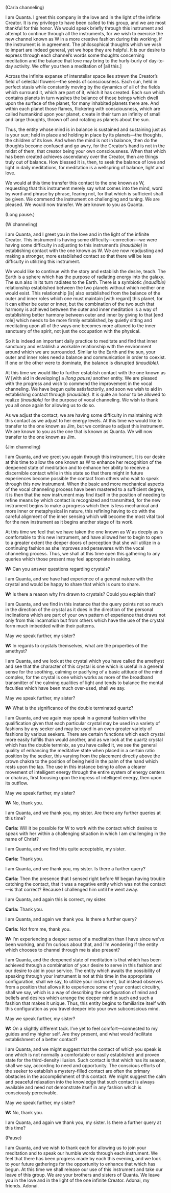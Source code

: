 <p class="channel-type">(Carla channeling)</p>
<p>I am Quanta. I greet this company in the love and in the light of the infinite Creator. It is my privilege to have been called to this group, and we are most thankful for this honor. We would speak briefly through this instrument and attempt to continue through all the instruments, for we wish to exercise the new channel known as W in a more creative fashion during this working, if the instrument is in agreement. The philosophical thoughts which we wish to impart are indeed general, yet we hope they are helpful. It is our desire to express through each channel’s words some thoughts concerning meditation and the balance that love may bring to the hurly-burly of day-to-day activity. We offer you then a meditation of [all this.]</p>
<p>Across the infinite expanse of interstellar space lies strewn the Creator’s field of celestial flowers—the seeds of consciousness. Each sun, held in perfect stasis while constantly moving by the dynamics of all of the fields which surround it, which are part of it, which it has created. Each sun which contains planets in turn washes the balance of those beings which dwell upon the surface of the planet, for many inhabited planets there are. And within each planet those flames, flickering with consciousness, which are called humankind upon your planet, create in their turn an infinity of small and large thoughts, thrown off and rotating as planets about the sun.</p>
<p>Thus, the entity whose mind is in balance is sustained and sustaining just as is your sun; held in place and holding in place by its planets—the thoughts, the children of its love. And when the mind is not in balance, then do the thoughts become confused and go awry, for the Creator’s hand is not in the midst of them, that creator being your own consciousness. When that which has been created achieves ascendancy over the Creator, then are things truly out of balance. How blessed it is, then, to seek the balance of love and light in daily meditations, for meditation is a wellspring of balance, light and love.</p>
<p>We would at this time transfer this contact to the one known as W, requesting that this instrument merely say what comes into the mind, word by word and phrase by phrase, fearing not, for that which is sufficient shall be given. We commend the instrument on challenging and tuning. We are pleased. We would now transfer. We are known to you as Quanta.</p>
<p class="comment">(Long pause.)</p>
<p class="channel-type">(W channeling)</p>
<p>I am Quanta, and I greet you in the love and in the light of the infinite Creator. This instrument is having some difficulty—correction—we were having some difficulty in adjusting to this instrument’s <em>(inaudible)</em> in establishing contact with the one known as W. We are now readjusting and making a stronger, more established contact so that there will be less difficulty in utilizing this instrument.</p>
<p>We would like to continue with the story and establish the desire, teach. The Earth is a sphere which has the purpose of radiating energy into the galaxy. The sun also in its turn radiates to the Earth. There is a symbiotic <em>(inaudible)</em> relationship established between the two planets without which neither one would exist. This relationship [is] also established from the balance of the outer and inner roles which one must maintain [with regard] this planet, for it can either be outer or inner, but the combination of the two such that harmony is achieved between the outer and inner meditation is a way of establishing better harmony between outer and inner by giving to that [end role] which needs to be more firmly established, by quietly sitting and meditating upon all of the ways one becomes more attuned to the inner sanctuary of the spirit, not just the occupation with the physical.</p>
<p>So it is indeed an important daily practice to meditate and find that inner sanctuary and establish a workable relationship with the environment around which we are surrounded. Similar to the Earth and the sun, your outer and inner roles need a balance and communication in order to coexist. If one or the other were to dominate, the balance is disrupted <em>(inaudible)</em>.</p>
<p>At this time we would like to further establish contact with the one known as W [with aid in developing] a <em>(long pause)</em> another entity. We are pleased with the progress and wish to commend the improvement in the vocal channeling. We have begun quite satisfactorily, and soon we wish to aid in establishing contact through <em>(inaudible)</em>. It is quite an honor to be allowed to realize <em>(inaudible)</em> for the purpose of vocal channeling. We wish to thank you all once again for allowing us to do so.</p>
<p>As we adjust the contact, we are having some difficulty in maintaining with this contact as we adjust to her energy levels. At this time we would like to transfer to the one known as Jim, but we continue to adjust this instrument. We are known to you as the one that is known as Quanta. We will now transfer to the one known as Jim.</p>
<p class="channel-type">(Jim channeling)</p>
<p>I am Quanta, and we greet you again through this instrument. It is our desire at this time to allow the one known as W to enhance her recognition of the deepened state of meditation and to enhance her ability to receive a discernible contact while in this state so that there might in future experiences become possible the contact from others who wait to speak through this new instrument. When the basic and more mechanical aspects of the vocal channeling process have been mastered to a sufficient degree, it is then that the new instrument may find itself in the position of needing to refine means by which contact is recognized and transmitted, for the new instrument begins to make a progress which then is less mechanical and more inner or metaphysical in nature, this refining having to do with the careful alignment of the inner sensing which will become the most vital tool for the new instrument as it begins another stage of its work.</p>
<p>At this time we feel that we have taken the one known as W as deeply as is comfortable to this new instrument, and have allowed her to begin to open to a greater extent the deeper doors of perception that she will utilize in a continuing fashion as she improves and perseveres with the vocal channeling process. Thus, we shall at this time open this gathering to any queries which those present may feel appropriate in asking.</p>
<p><strong>W:</strong> Can you answer questions regarding crystals?</p>
<p>I am Quanta, and we have had experience of a general nature with the crystal and would be happy to share that which is ours to share.</p>
<p><strong>W:</strong> Is there a reason why I’m drawn to crystals? Could you explain that?</p>
<p>I am Quanta, and we find in this instance that the query points not so much in the direction of the crystal as it does in the direction of the personal inclinations which are part of your own pattern of experience that draws not only from this incarnation but from others which have the use of the crystal form much imbedded within their patterns.</p>
<p>May we speak further, my sister?</p>
<p><strong>W:</strong> In regards to crystals themselves, what are the properties of the amethyst?</p>
<p>I am Quanta, and we look at the crystal which you have called the amethyst and see that the character of this crystal is one which is useful in a general sense for the soothing, calming or pacifying of a basic attitude of the mind complex, for the crystal is one which works as more of the broadband transmitter of the calming qualities of light and tends to balance the mental faculties which have been much over-used, shall we say.</p>
<p>May we speak further, my sister?</p>
<p><strong>W:</strong> What is the significance of the double terminated quartz?</p>
<p>I am Quanta, and we again may speak in a general fashion with the qualification given that each particular crystal may be used in a variety of fashions by any seeker and may be used in an even greater variety of fashions by various seekers. There are certain functions which each crystal more easily fulfills than would another, and as we look at the quartz crystal which has the double terminix, as you have called it, we see the general quality of enhancing the meditative state when placed in a certain ratio position by the seeker, this varying from the placement directly above the crown chakra to the position of being held in the palm of the hand which rests upon the lap. The use in this instance being to allow a clearer movement of intelligent energy through the entire system of energy centers or chakras, first focusing upon the ingress of intelligent energy, then upon its outflow.</p>
<p>May we speak further, my sister?</p>
<p><strong>W:</strong> No, thank you.</p>
<p>I am Quanta, and we thank you, my sister. Are there any further queries at this time?</p>
<p><strong>Carla:</strong> Will it be possible for W to work with the contact which desires to speak with her within a challenging situation in which I am challenging in the name of Christ?</p>
<p>I am Quanta, and we find this quite acceptable, my sister.</p>
<p><strong>Carla:</strong> Thank you.</p>
<p>I am Quanta, and we thank you, my sister. Is there a further query?</p>
<p><strong>Carla:</strong> Then the presence that I sensed right before W began having trouble catching the contact, that it was a negative entity which was not the contact—is that correct? Because I challenged him until he went away.</p>
<p>I am Quanta, and again this is correct, my sister.</p>
<p><strong>Carla:</strong> Thank you.</p>
<p>I am Quanta, and again we thank you. Is there a further query?</p>
<p><strong>Carla:</strong> Not from me, thank you.</p>
<p><strong>W:</strong> I’m experiencing a deeper sense of a meditation than I have since we’ve been working, and I’m curious about that, and I’m wondering if the entity which chooses to channel through me is also present?</p>
<p>I am Quanta, and the deepened state of meditation is that which has been achieved through a combination of your desire to serve in this fashion and our desire to aid in your service. The entity which awaits the possibility of speaking through your instrument is not at this time in the appropriate configuration, shall we say, to utilize your instrument, but instead observes from a position that allows it to experience some of your contact circuitry, shall we say, which is a way of describing the configuration of mind and beliefs and desires which arrange the deeper mind in such and such a fashion that makes it unique. Thus, this entity begins to familiarize itself with this configuration as you travel deeper into your own subconscious mind.</p>
<p>May we speak further, my sister?</p>
<p><strong>W:</strong> On a slightly different tack. I’ve yet to feel comfort—connected to my guides and my higher self. Are they present, and what would facilitate establishment of a better contact?</p>
<p>I am Quanta, and we might suggest that the contact of which you speak is one which is not normally a comfortable or easily established and proven state for the third-density illusion. Such contact is that which has its season, shall we say, according to need and opportunity. The conscious efforts of the seeker to establish a mystery-filled contact are often the primary obstacles in the accomplishment of this contact. We might suggest the calm and peaceful relaxation into the knowledge that such contact is always available and need not demonstrate itself in any fashion which is consciously perceivable.</p>
<p>May we speak further, my sister?</p>
<p><strong>W:</strong> No, thank you.</p>
<p>I am Quanta, and again we thank you, my sister. Is there a further query at this time?</p>
<p class="comment">(Pause)</p>
<p>I am Quanta, and we wish to thank each for allowing us to join your meditation and to speak our humble words through each instrument. We feel that there has been progress made by each this evening, and we look to your future gatherings for the opportunity to enhance that which has begun. At this time we shall release our use of this instrument and take our leave of this group. We are your brothers and sisters of Quanta. We leave you in the love and in the light of the one infinite Creator. Adonai, my friends. Adonai.</p>